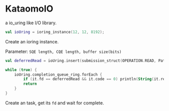 # KataomoIO

a io_uring like I/O library.

```Kotlin
val ioUring = ioring_instance(12, 12, 8192);
```
Create an ioring instance.

Parameter: `SQE length, CQE length, buffer size(bits)`

```Kotlin
val deferredRead = ioUring.insert(submission_struct(OPERATION.READ, Path.of("test.txt"), 1))

while (true) {
	ioUring.completion_queue_ring.forEach {
		if (it.fd == deferredRead && it.code == 0) println(String(it.result as ByteArray))
        return
	}
}
```
Create an task, get its `fd` and wait for complete.